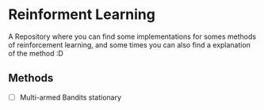 # Reinforment Learning
A Repository where you can find some implementations for somes methods of reinforcement learning, and some times you can also find a explanation of the method :D

## Methods

- [ ] Multi-armed Bandits stationary
